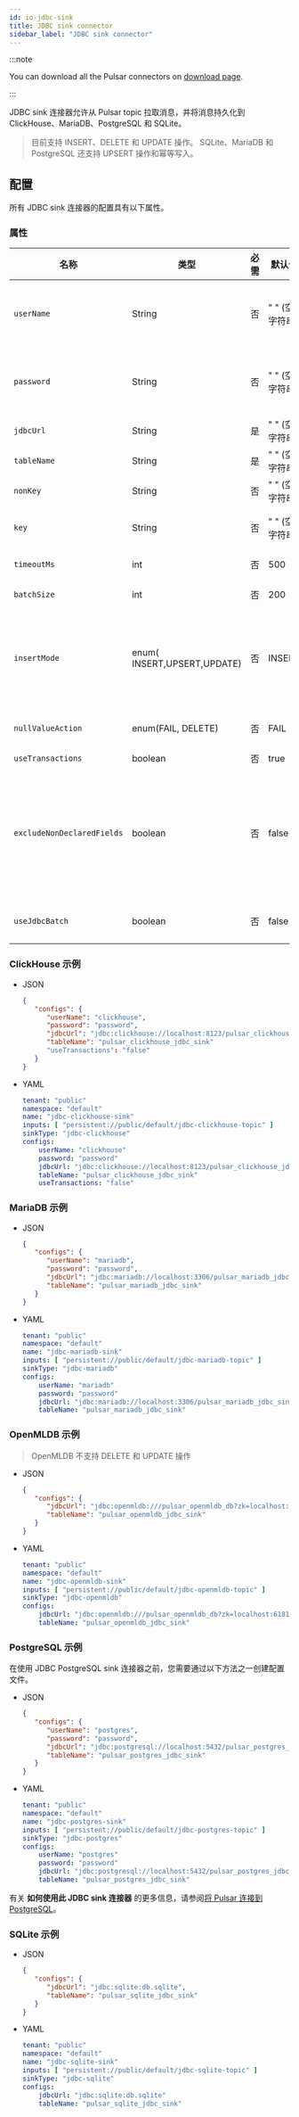 ```yaml
---
id: io-jdbc-sink
title: JDBC sink connector
sidebar_label: "JDBC sink connector"
---
```


:::note

You can download all the Pulsar connectors on [download page](pathname:///download).

:::

JDBC sink 连接器允许从 Pulsar topic 拉取消息，并将消息持久化到 ClickHouse、MariaDB、PostgreSQL 和 SQLite。

> 目前支持 INSERT、DELETE 和 UPDATE 操作。
> SQLite、MariaDB 和 PostgreSQL 还支持 UPSERT 操作和幂等写入。

## 配置

所有 JDBC sink 连接器的配置具有以下属性。

### 属性

| 名称        | 类型   | 必需 | 默认值            | 描述                                                                                                                                                                                                                                                                                                                             |
|-------------|--------|----------|--------------------|-----------------------------------------------------------------------------------------------------------------------------------------------------------------------------------------------------------------------------------------------------------------------------------------------------------------------------------------|
| `userName`  | String | 否    | " " (空字符串) | 用于连接到 `jdbcUrl` 指定数据库的用户名。<br /><br />**注意：`userName` 区分大小写。**                                                                                                                                                                                                                 |
| `password`  | String | 否    | " " (空字符串) | 用于连接到 `jdbcUrl` 指定数据库的密码。 <br /><br />**注意：`password` 区分大小写。**                                                                                                                                                                                                                |
| `jdbcUrl`   | String | 是     | " " (空字符串) | 连接器连接的数据库的 JDBC URL。                                                                                                                                                                                                                                                                            |
| `tableName` | String | 是     | " " (空字符串) | 连接器写入的表的名称。                                                                                                                                                                                                                                                                                     |
| `nonKey`    | String | 否    | " " (空字符串) | 包含更新事件中使用字段的逗号分隔列表。                                                                                                                                                                                                                                                                   |
| `key`       | String | 否    | " " (空字符串) | 包含更新和删除事件的 `where` 条件中使用字段的逗号分隔列表。                                                                                                                                                                                                                                 |
| `timeoutMs` | int    | 否    | 500                | JDBC 操作超时时间（毫秒）。                                                                                                                                                                                                                                                                                             |
| `batchSize` | int    | 否    | 200                | 对数据库进行更新的批次大小。                                                                                                                                                                                                                                                                                         |
| `insertMode` | enum( INSERT,UPSERT,UPDATE) | 否    | INSERT             | 如果配置为 UPSERT，sink 使用 upsert 语义而不是普通的 INSERT/UPDATE 语句。Upsert 语义指的是在存在主键约束违反时原子地添加新行或更新现有行，这提供了幂等性。                                                                                                                                |
| `nullValueAction` | enum(FAIL, DELETE) | 否    | FAIL               | 如何处理具有 NULL 值的记录。可能的选项是 `DELETE` 或 `FAIL`。                                                                                                                                                                                                                                                        |
| `useTransactions` | boolean | 否    | true               | 启用数据库事务。
| `excludeNonDeclaredFields` | boolean | 否    | false              | 所有表字段都是自动发现的。`excludeNonDeclaredFields` 表示未在 `nonKey` 和 `key` 中明确列出的表字段是否必须包含在查询中。默认情况下，所有表字段都包含在内。为了在插入过程中利用表字段默认值，建议将此值设置为 `false`。 |
| `useJdbcBatch`    | boolean | 否    | false              | 使用 JDBC 批处理 API。建议使用此选项来提高写入性能。 |

### ClickHouse 示例

* JSON

  ```json
  {
     "configs": {
        "userName": "clickhouse",
        "password": "password",
        "jdbcUrl": "jdbc:clickhouse://localhost:8123/pulsar_clickhouse_jdbc_sink",
        "tableName": "pulsar_clickhouse_jdbc_sink"
        "useTransactions": "false"
     }
  }
  ```

* YAML

  ```yaml
  tenant: "public"
  namespace: "default"
  name: "jdbc-clickhouse-sink"
  inputs: [ "persistent://public/default/jdbc-clickhouse-topic" ]
  sinkType: "jdbc-clickhouse"
  configs:
      userName: "clickhouse"
      password: "password"
      jdbcUrl: "jdbc:clickhouse://localhost:8123/pulsar_clickhouse_jdbc_sink"
      tableName: "pulsar_clickhouse_jdbc_sink"
      useTransactions: "false"
  ```

### MariaDB 示例

* JSON

  ```json
  {
     "configs": {
        "userName": "mariadb",
        "password": "password",
        "jdbcUrl": "jdbc:mariadb://localhost:3306/pulsar_mariadb_jdbc_sink",
        "tableName": "pulsar_mariadb_jdbc_sink"
     }
  }
  ```

* YAML

  ```yaml
  tenant: "public"
  namespace: "default"
  name: "jdbc-mariadb-sink"
  inputs: [ "persistent://public/default/jdbc-mariadb-topic" ]
  sinkType: "jdbc-mariadb"
  configs:
      userName: "mariadb"
      password: "password"
      jdbcUrl: "jdbc:mariadb://localhost:3306/pulsar_mariadb_jdbc_sink"
      tableName: "pulsar_mariadb_jdbc_sink"
  ```

### OpenMLDB 示例
> OpenMLDB 不支持 DELETE 和 UPDATE 操作
* JSON

  ```json
  {
     "configs": {
        "jdbcUrl": "jdbc:openmldb:///pulsar_openmldb_db?zk=localhost:6181&zkPath=/openmldb",
        "tableName": "pulsar_openmldb_jdbc_sink"
     }
  }
  ```

* YAML

  ```yaml
  tenant: "public"
  namespace: "default"
  name: "jdbc-openmldb-sink"
  inputs: [ "persistent://public/default/jdbc-openmldb-topic" ]
  sinkType: "jdbc-openmldb"
  configs:
      jdbcUrl: "jdbc:openmldb:///pulsar_openmldb_db?zk=localhost:6181&zkPath=/openmldb"
      tableName: "pulsar_openmldb_jdbc_sink"
  ```

### PostgreSQL 示例

在使用 JDBC PostgreSQL sink 连接器之前，您需要通过以下方法之一创建配置文件。

* JSON

  ```json
  {
     "configs": {
        "userName": "postgres",
        "password": "password",
        "jdbcUrl": "jdbc:postgresql://localhost:5432/pulsar_postgres_jdbc_sink",
        "tableName": "pulsar_postgres_jdbc_sink"
     }
  }
  ```

* YAML

  ```yaml
  tenant: "public"
  namespace: "default"
  name: "jdbc-postgres-sink"
  inputs: [ "persistent://public/default/jdbc-postgres-topic" ]
  sinkType: "jdbc-postgres"
  configs:
      userName: "postgres"
      password: "password"
      jdbcUrl: "jdbc:postgresql://localhost:5432/pulsar_postgres_jdbc_sink"
      tableName: "pulsar_postgres_jdbc_sink"
  ```

有关 **如何使用此 JDBC sink 连接器** 的更多信息，请参阅[将 Pulsar 连接到 PostgreSQL](io-quickstart.md#connect-pulsar-to-postgresql)。

### SQLite 示例

* JSON

  ```json
  {
     "configs": {
        "jdbcUrl": "jdbc:sqlite:db.sqlite",
        "tableName": "pulsar_sqlite_jdbc_sink"
     }
  }
  ```

* YAML

  ```yaml
  tenant: "public"
  namespace: "default"
  name: "jdbc-sqlite-sink"
  inputs: [ "persistent://public/default/jdbc-sqlite-topic" ]
  sinkType: "jdbc-sqlite"
  configs:
      jdbcUrl: "jdbc:sqlite:db.sqlite"
      tableName: "pulsar_sqlite_jdbc_sink"
  ```
